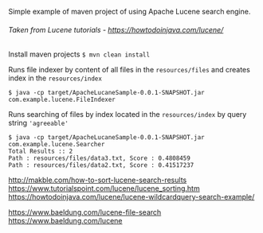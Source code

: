 Simple example of maven project of using Apache Lucene search engine.
###### Taken from Lucene tutorials - https://howtodoinjava.com/lucene/

Install maven projects
```$ mvn clean install```

Runs file indexer by content of all files in the `resources/files` and creates index in the `resources/index`

```$ java -cp target/ApacheLucaneSample-0.0.1-SNAPSHOT.jar com.example.lucene.FileIndexer```

Runs searching of files by index located in the `resources/index` by query string `'agreeable'`

```
$ java -cp target/ApacheLucaneSample-0.0.1-SNAPSHOT.jar com.example.lucene.Searcher
Total Results :: 2
Path : resources/files/data3.txt, Score : 0.4808459
Path : resources/files/data2.txt, Score : 0.41517237
```

http://makble.com/how-to-sort-lucene-search-results
https://www.tutorialspoint.com/lucene/lucene_sorting.htm
https://howtodoinjava.com/lucene/lucene-wildcardquery-search-example/

https://www.baeldung.com/lucene-file-search
https://www.baeldung.com/lucene
